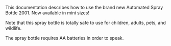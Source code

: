 This documentation describes how to use the brand new Automated Spray Bottle 2001. Now available in mini sizes!

Note that this spray bottle is totally safe to use for children, adults, pets, and wildlife.

The spray bottle requires AA batteries in order to speak.

